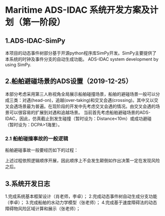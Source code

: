 # Maritime ADS-IDAC 系统开发方案及计划（第一阶段）
## 1.ADS-IDAC-SimPy
本项目的动态事件树部分基于开源python程序库SimPy开发。SimPy主要提供了本系统的时钟及事件分支的自动生成功能。
ADS-IDAC system development by using SimPy.
## 2.船舶避碰场景的ADS设置（2019-12-25）
本部分考虑采用第三人称视角全局展示船舶碰撞场景，船舶的避碰场景一般可以分成三类：对遇(head-on)，追越(over-taking)和交叉会遇(crossing)。其中又以交叉会遇场景最为普遍。在现阶段的开发中先考虑交叉会遇的情况。由交叉会遇的场景可以很容易的扩展到对遇和追越场景。
当前首先考虑船舶避碰场景的ADS-IDAC，因此，仿真截止到发生碰撞（暂时设为：Distance<10m）或成功避碰（暂时设为：DCPA>1海里）。
### 2.1 船舶碰撞事故的一般逻辑
船舶避碰事故一般要经历如下的过程：

上述过程依照逻辑顺序开展，因此顺序上不会发生颠倒如作出决策一定在发现风险之后。



## 3.系统开发日志
1.完成系统基本框架设计（肖老师，李卓）；
2.完成动态事件树自动生成分支功能（李卓）；
3.完成船舶的水动力学模型（张老师）；
4.完成基于速度障碍法的动态障碍物风险区域计算和展示（张老师）；
